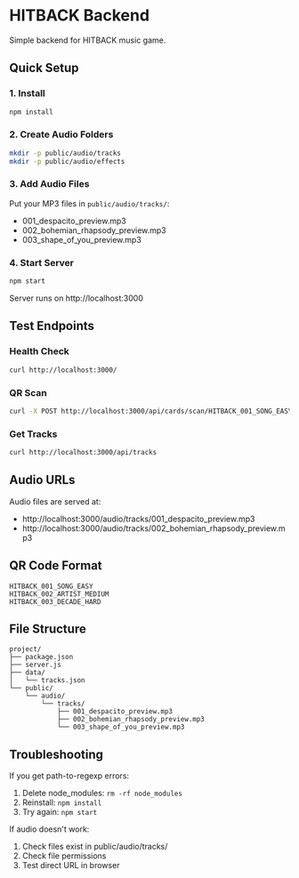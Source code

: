# HITBACK Backend

Simple backend for HITBACK music game.

## Quick Setup

### 1. Install
```bash
npm install
```

### 2. Create Audio Folders
```bash
mkdir -p public/audio/tracks
mkdir -p public/audio/effects
```

### 3. Add Audio Files
Put your MP3 files in `public/audio/tracks/`:
- 001_despacito_preview.mp3
- 002_bohemian_rhapsody_preview.mp3
- 003_shape_of_you_preview.mp3

### 4. Start Server
```bash
npm start
```

Server runs on http://localhost:3000

## Test Endpoints

### Health Check
```bash
curl http://localhost:3000/
```

### QR Scan
```bash
curl -X POST http://localhost:3000/api/cards/scan/HITBACK_001_SONG_EASY
```

### Get Tracks
```bash
curl http://localhost:3000/api/tracks
```

## Audio URLs
Audio files are served at:
- http://localhost:3000/audio/tracks/001_despacito_preview.mp3
- http://localhost:3000/audio/tracks/002_bohemian_rhapsody_preview.mp3

## QR Code Format
```
HITBACK_001_SONG_EASY
HITBACK_002_ARTIST_MEDIUM
HITBACK_003_DECADE_HARD
```

## File Structure
```
project/
├── package.json
├── server.js
├── data/
│   └── tracks.json
└── public/
    └── audio/
        └── tracks/
            ├── 001_despacito_preview.mp3
            ├── 002_bohemian_rhapsody_preview.mp3
            └── 003_shape_of_you_preview.mp3
```

## Troubleshooting

If you get path-to-regexp errors:
1. Delete node_modules: `rm -rf node_modules`
2. Reinstall: `npm install`
3. Try again: `npm start`

If audio doesn't work:
1. Check files exist in public/audio/tracks/
2. Check file permissions
3. Test direct URL in browser
